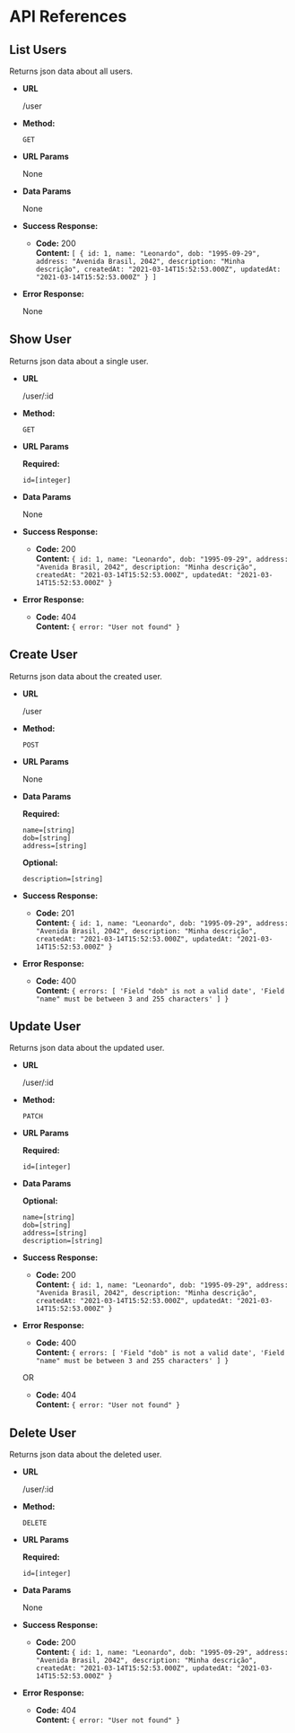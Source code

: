 # API References

**List Users**
----
  Returns json data about all users.

* **URL**

  /user

* **Method:**

  `GET`
  
*  **URL Params**

   None

* **Data Params**

   None

* **Success Response:**

  * **Code:** 200 <br />
    **Content:** `[ { id: 1, name: "Leonardo", dob: "1995-09-29", address: "Avenida Brasil, 2042", description: "Minha descrição", createdAt: "2021-03-14T15:52:53.000Z", updatedAt: "2021-03-14T15:52:53.000Z" } ]`
 
* **Error Response:**

   None

**Show User**
----
  Returns json data about a single user.

* **URL**

  /user/:id

* **Method:**

  `GET`
  
*  **URL Params**

   **Required:**
 
   `id=[integer]`

* **Data Params**

   None

* **Success Response:**

  * **Code:** 200 <br />
    **Content:** `{ id: 1, name: "Leonardo", dob: "1995-09-29", address: "Avenida Brasil, 2042", description: "Minha descrição", createdAt: "2021-03-14T15:52:53.000Z", updatedAt: "2021-03-14T15:52:53.000Z" }`
 
* **Error Response:**

  * **Code:** 404 <br />
    **Content:** `{ error: "User not found" }`

**Create User**
----
  Returns json data about the created user.

* **URL**

  /user

* **Method:**

  `POST`
  
*  **URL Params**

   None

* **Data Params**

   **Required:**
 
   `name=[string]` <br />
   `dob=[string]` <br />
   `address=[string]` <br />

   **Optional:**
 
   `description=[string]`

* **Success Response:**

  * **Code:** 201 <br />
    **Content:** `{ id: 1, name: "Leonardo", dob: "1995-09-29", address: "Avenida Brasil, 2042", description: "Minha descrição", createdAt: "2021-03-14T15:52:53.000Z", updatedAt: "2021-03-14T15:52:53.000Z" }`
 
* **Error Response:**

  * **Code:** 400 <br />
    **Content:** `{ errors: [ 'Field "dob" is not a valid date', 'Field "name" must be between 3 and 255 characters' ] }`

**Update User**
----
  Returns json data about the updated user.

* **URL**

  /user/:id

* **Method:**

  `PATCH`
  
*  **URL Params**

   **Required:**
 
   `id=[integer]`

* **Data Params**

   **Optional:**
 
   `name=[string]` <br />
   `dob=[string]` <br />
   `address=[string]` <br />
   `description=[string]`

* **Success Response:**

  * **Code:** 200 <br />
    **Content:** `{ id: 1, name: "Leonardo", dob: "1995-09-29", address: "Avenida Brasil, 2042", description: "Minha descrição", createdAt: "2021-03-14T15:52:53.000Z", updatedAt: "2021-03-14T15:52:53.000Z" }`
 
* **Error Response:**

  * **Code:** 400 <br />
    **Content:** `{ errors: [ 'Field "dob" is not a valid date', 'Field "name" must be between 3 and 255 characters' ] }`

  OR

  * **Code:** 404 <br />
    **Content:** `{ error: "User not found" }`

**Delete User**
----
  Returns json data about the deleted user.

* **URL**

  /user/:id

* **Method:**

  `DELETE`
  
*  **URL Params**

   **Required:**
 
   `id=[integer]`

* **Data Params**

   None

* **Success Response:**

  * **Code:** 200 <br />
    **Content:** `{ id: 1, name: "Leonardo", dob: "1995-09-29", address: "Avenida Brasil, 2042", description: "Minha descrição", createdAt: "2021-03-14T15:52:53.000Z", updatedAt: "2021-03-14T15:52:53.000Z" }`
 
* **Error Response:**

  * **Code:** 404 <br />
    **Content:** `{ error: "User not found" }`